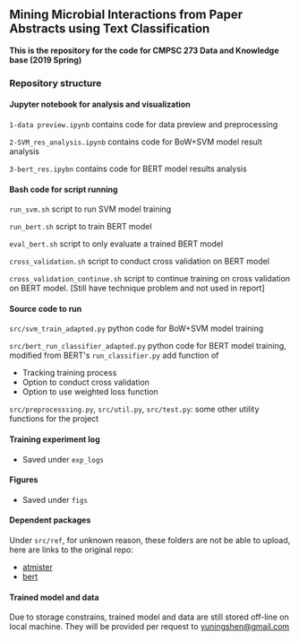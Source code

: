 ## Mining Microbial Interactions from Paper Abstracts using Text Classification

**This is the repository for the code for CMPSC 273 Data and Knowledge base (2019 Spring)**

### Repository structure

#### Jupyter notebook for analysis and visualization

`1-data preview.ipynb` contains code for data preview and preprocessing

`2-SVM_res_analysis.ipynb` contains code for BoW+SVM model result analysis

`3-bert_res.ipybn` contains code for BERT model results analysis

#### Bash code for script running

`run_svm.sh` script to run SVM model training

`run_bert.sh` script to train BERT model

`eval_bert.sh` script to only evaluate a trained BERT model

`cross_validation.sh` script to conduct cross validation on BERT model

`cross_validation_continue.sh` script to continue training on cross validation on BERT model. [Still have technique problem and not used in report]

#### Source code to run

`src/svm_train_adapted.py` python code for BoW+SVM model training

`src/bert_run_classifier_adapted.py` python code for BERT model training, modified from BERT's `run_classifier.py` add function of 
 - Tracking training process
 - Option to conduct cross validation
 - Option to use weighted loss function

`src/preprocesssing.py`, `src/util.py`, `src/test.py`: some other utility functions for the project

#### Training experiment log
- Saved under `exp_logs`

#### Figures
- Saved under `figs`

#### Dependent packages
Under `src/ref`, for unknown reason, these folders are not be able to upload, here are links to the original repo:
- [atmister](https://github.com/CSB5/atminter)
- [bert](https://github.com/google-research/bert)

#### Trained model and data
Due to storage constrains, trained model and data are still stored off-line on local machine. They will be provided per request to yuningshen@gmail.com

